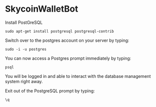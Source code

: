 # SkycoinWalletBot

Install PostGreSQL

`sudo apt-get install postgresql postgresql-contrib`

Switch over to the postgres account on your server by typing:

`sudo -i -u postgres`

You can now access a Postgres prompt immediately by typing:

`psql`

You will be logged in and able to interact with the database management system right away.

Exit out of the PostgreSQL prompt by typing:

`\q`
